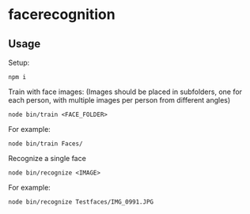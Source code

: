 # facerecognition

## Usage

Setup:
```
npm i
```

Train with face images: (Images should be placed in subfolders, one for each person, with multiple images per person from different angles)
```
node bin/train <FACE_FOLDER>
```
For example:
```
node bin/train Faces/
```

Recognize a single face
```
node bin/recognize <IMAGE> 
```
For example:
```
node bin/recognize Testfaces/IMG_0991.JPG
```
